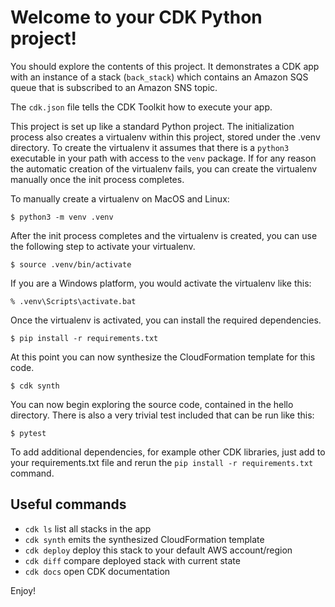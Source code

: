 
# Welcome to your CDK Python project!

You should explore the contents of this project. It demonstrates a CDK app with an instance of a stack (`back_stack`)
which contains an Amazon SQS queue that is subscribed to an Amazon SNS topic.

The `cdk.json` file tells the CDK Toolkit how to execute your app.

This project is set up like a standard Python project.  The initialization process also creates
a virtualenv within this project, stored under the .venv directory.  To create the virtualenv
it assumes that there is a `python3` executable in your path with access to the `venv` package.
If for any reason the automatic creation of the virtualenv fails, you can create the virtualenv
manually once the init process completes.

To manually create a virtualenv on MacOS and Linux:

```
$ python3 -m venv .venv
```

After the init process completes and the virtualenv is created, you can use the following
step to activate your virtualenv.

```
$ source .venv/bin/activate
```

If you are a Windows platform, you would activate the virtualenv like this:

```
% .venv\Scripts\activate.bat
```

Once the virtualenv is activated, you can install the required dependencies.

```
$ pip install -r requirements.txt
```

At this point you can now synthesize the CloudFormation template for this code.

```
$ cdk synth
```

You can now begin exploring the source code, contained in the hello directory.
There is also a very trivial test included that can be run like this:

```
$ pytest
```

To add additional dependencies, for example other CDK libraries, just add to
your requirements.txt file and rerun the `pip install -r requirements.txt`
command.

## Useful commands

 * `cdk ls`          list all stacks in the app
 * `cdk synth`       emits the synthesized CloudFormation template
 * `cdk deploy`      deploy this stack to your default AWS account/region
 * `cdk diff`        compare deployed stack with current state
 * `cdk docs`        open CDK documentation

Enjoy!
